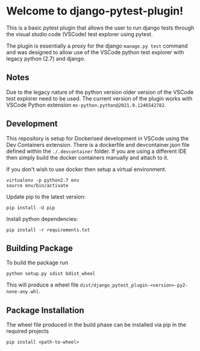 # Welcome to django-pytest-plugin!

This is a basic pytest plugin that allows the user to run django tests through the visual studio code (VSCode) test explorer using pytest.

The plugin is essentially a proxy for the django `manage.py test` command and was designed to allow use of the VSCode python test explorer with legacy python (2.7) and django.

## Notes

Due to the legacy nature of the python version older version of the VSCode test explorer need to be used. The current version of the plugin works with VSCode Python extension `ms-python.python@2021.9.1246542782`.

## Development

This repository is setup for Dockerised development in VSCode using the Dev Containers extension. There is a dockerfile and devcontainer.json file defined within the `./.devcontainer` folder. If you are using a different IDE then simply build the docker containers manually and attach to it.

If you don't wish to use docker then setup a virtual environment.

```
virtualenv -p python2.7 env
source env/bin/activate
```

Update pip to the latest version:

```
pip install -U pip
```

Install python dependencies:

```
pip install -r requirements.txt
```

## Building Package

To build the package run 

```
python setup.py sdist bdist_wheel
```

This will produce a wheel file `dist/django_pytest_plugin-<version>-py2-none-any.whl`. 

## Package Installation

The wheel file produced in the build phase can be installed via pip in the required projects

```
pip install <path-to-wheel>
```
